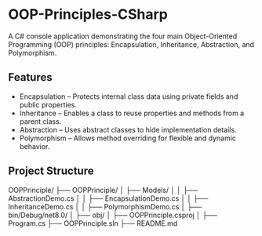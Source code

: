 # OOP-Principles-CSharp
A C# console application demonstrating the four main Object-Oriented Programming (OOP) principles: Encapsulation, Inheritance, Abstraction, and Polymorphism.

## Features
- Encapsulation – Protects internal class data using private fields and public properties.
- Inheritance – Enables a class to reuse properties and methods from a parent class.
- Abstraction – Uses abstract classes to hide implementation details.
- Polymorphism – Allows method overriding for flexible and dynamic behavior.

## Project Structure
OOPPrinciple/
├── OOPPrinciple/
│ ├── Models/
│ │ ├── AbstractionDemo.cs
│ │ ├── EncapsulationDemo.cs
│ │ ├── InheritanceDemo.cs
│ │ ├── PolymorphismDemo.cs
│ ├── bin/Debug/net8.0/
│ ├── obj/
│ ├── OOPPrinciple.csproj
│ ├── Program.cs
├── OOPPrinciple.sln
├── README.md
